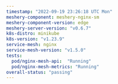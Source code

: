 ```yaml
---
timestamp: "2022-09-19 23:26:18 UTC Mon"
meshery-component: meshery-nginx-sm
meshery-component-version: edge
meshery-server-version: "v0.6.7"
k8s-distro: minikube
k8s-version: "v1.23.9"
service-mesh: nginx
service-mesh-version: "v1.5.0"
tests:
  pod/nginx-mesh-api:  "Running"
  pod/nginx-mesh-metrics: "Running"
overall-status: "passing"
---
```


